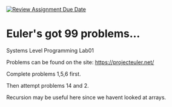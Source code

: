 [![Review Assignment Due Date](https://classroom.github.com/assets/deadline-readme-button-24ddc0f5d75046c5622901739e7c5dd533143b0c8e959d652212380cedb1ea36.svg)](https://classroom.github.com/a/5j_5awTk)
# Euler's got 99 problems...
Systems Level Programming Lab01

Problems can be found on the site: https://projecteuler.net/

Complete problems 1,5,6 first.

Then attempt problems 14 and 2.

Recursion may be useful here since we havent looked at arrays.
